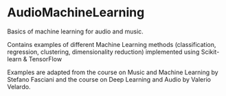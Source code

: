 # AudioMachineLearning
Basics of machine learning for audio and music.

Contains examples of different Machine Learning methods (classification, regression, clustering, dimensionality reduction) implemented using Scikit-learn & TensorFlow

Examples are adapted from the course on Music and Machine Learning by Stefano Fasciani and the course on Deep Learning and Audio by Valerio Velardo.
